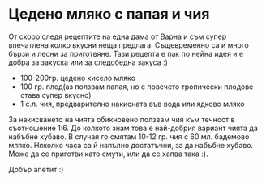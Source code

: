 # Цедено мляко с папая и чия

От скоро следя рецептите на една дама от Варна и съм супер впечатлена колко вкусни неща предлага. Същевременно са и много бързи и лесни за приготвяне. Тази рецепта е пак по нейна идея и е добра за закуска или за следобедна закуса :)

<ul>
	<li>100-200гр. цедено кисело мляко</li>
	<li>100 гр. плод(аз ползвам папая, но с повечето тропически плодове става супер вкусно)</li>
	<li>1 с.л. чия, предварително накисната във вода или ядково мляко</li>
</ul>

За накисването на чията обикновено ползвам чия към течност в съотношение 1:6. До колкото знам това е най-добрия вариант чията да набъбне хубаво. В случая го смятам 10-12 гр. чия с 60 мл. бадемово мляко. Няколко часа са й напълно достатъчни, за да набъбне хубаво. Може да се приготви като смути, или да се хапва така :).

Добър апетит :)